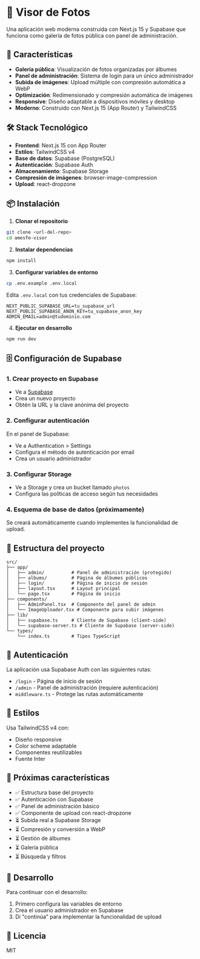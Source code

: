 # 📸 Visor de Fotos

Una aplicación web moderna construida con Next.js 15 y Supabase que funciona como galería de fotos pública con panel de administración.

## 🚀 Características

- **Galería pública**: Visualización de fotos organizadas por álbumes
- **Panel de administración**: Sistema de login para un único administrador
- **Subida de imágenes**: Upload múltiple con compresión automática a WebP
- **Optimización**: Redimensionado y compresión automática de imágenes
- **Responsive**: Diseño adaptable a dispositivos móviles y desktop
- **Moderno**: Construido con Next.js 15 (App Router) y TailwindCSS

## 🛠️ Stack Tecnológico

- **Frontend**: Next.js 15 con App Router
- **Estilos**: TailwindCSS v4
- **Base de datos**: Supabase (PostgreSQL)
- **Autenticación**: Supabase Auth
- **Almacenamiento**: Supabase Storage
- **Compresión de imágenes**: browser-image-compression
- **Upload**: react-dropzone

## 📦 Instalación

1. **Clonar el repositorio**

```bash
git clone <url-del-repo>
cd amesfe-visor
```

2. **Instalar dependencias**

```bash
npm install
```

3. **Configurar variables de entorno**

```bash
cp .env.example .env.local
```

Edita `.env.local` con tus credenciales de Supabase:

```env
NEXT_PUBLIC_SUPABASE_URL=tu_supabase_url
NEXT_PUBLIC_SUPABASE_ANON_KEY=tu_supabase_anon_key
ADMIN_EMAIL=admin@tudominio.com
```

4. **Ejecutar en desarrollo**

```bash
npm run dev
```

## 🗄️ Configuración de Supabase

### 1. Crear proyecto en Supabase

- Ve a [Supabase](https://supabase.com)
- Crea un nuevo proyecto
- Obtén la URL y la clave anónima del proyecto

### 2. Configurar autenticación

En el panel de Supabase:

- Ve a Authentication > Settings
- Configura el método de autenticación por email
- Crea un usuario administrador

### 3. Configurar Storage

- Ve a Storage y crea un bucket llamado `photos`
- Configura las políticas de acceso según tus necesidades

### 4. Esquema de base de datos (próximamente)

Se creará automáticamente cuando implementes la funcionalidad de upload.

## 📂 Estructura del proyecto

```
src/
├── app/
│   ├── admin/          # Panel de administración (protegido)
│   ├── albums/         # Página de álbumes públicos
│   ├── login/          # Página de inicio de sesión
│   ├── layout.tsx      # Layout principal
│   └── page.tsx        # Página de inicio
├── components/
│   ├── AdminPanel.tsx  # Componente del panel de admin
│   └── ImageUploader.tsx # Componente para subir imágenes
├── lib/
│   ├── supabase.ts     # Cliente de Supabase (client-side)
│   └── supabase-server.ts # Cliente de Supabase (server-side)
└── types/
    └── index.ts        # Tipos TypeScript
```

## 🔐 Autenticación

La aplicación usa Supabase Auth con las siguientes rutas:

- `/login` - Página de inicio de sesión
- `/admin` - Panel de administración (requiere autenticación)
- `middleware.ts` - Protege las rutas automáticamente

## 🎨 Estilos

Usa TailwindCSS v4 con:

- Diseño responsive
- Color scheme adaptable
- Componentes reutilizables
- Fuente Inter

## 🚧 Próximas características

- ✅ Estructura base del proyecto
- ✅ Autenticación con Supabase
- ✅ Panel de administración básico
- ✅ Componente de upload con react-dropzone
- ⏳ Subida real a Supabase Storage
- ⏳ Compresión y conversión a WebP
- ⏳ Gestión de álbumes
- ⏳ Galería pública
- ⏳ Búsqueda y filtros

## 📝 Desarrollo

Para continuar con el desarrollo:

1. Primero configura las variables de entorno
2. Crea el usuario administrador en Supabase
3. Di "continúa" para implementar la funcionalidad de upload

## 📄 Licencia

MIT
